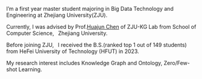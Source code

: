 I’m a first year master student majoring in Big Data Technology and Engineering at Zhejiang University(ZJU).

Currently, I was advised by Prof.[Huajun Chen](https://person.zju.edu.cn/huajun) of ZJU-KG Lab from School of Computer Science,  Zhejiang University.

Before joining ZJU,  I received the B.S.(ranked top 1 out of 149 students) from HeFei University of Technology (HFUT) in 2023.

My research interest includes Knowledge Graph and Ontology, Zero/Few-shot Learning.
